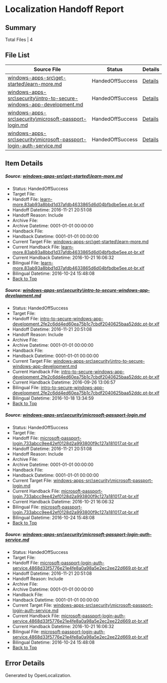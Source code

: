 # <a name='report-top'></a> Localization Handoff Report

## Summary
 Total Files | 4

## File List
 Source File | Status | Details 
 ----------- | ------ | ------- 
 [windows-apps-src\get-started\learn-more.md](https://cpubwin.visualstudio.com/windows-uwp/_git/windows-uwp/commit/ec316d08bffc6b9c5829f831b66c8a5e4dabb86f?path=windows-apps-src%2Fget-started%2Flearn-more.md&_a=contents) | HandedOffSuccess | [Details](#90c7fe1a31586f5aa39e61b584a258b1bbed3a503987)
 [windows-apps-src\security\intro-to-secure-windows-app-development.md](https://cpubwin.visualstudio.com/windows-uwp/_git/windows-uwp/commit/a70a59283fe664bef9ddab56df57a9fc46c91033?path=windows-apps-src%2Fsecurity%2Fintro-to-secure-windows-app-development.md&_a=contents) | HandedOffSuccess | [Details](#2ac9edf074ceb91d5cfea17228f0a39fef200b745604)
 [windows-apps-src\security\microsoft-passport-login.md](https://cpubwin.visualstudio.com/windows-uwp/_git/windows-uwp/commit/a70a59283fe664bef9ddab56df57a9fc46c91033?path=windows-apps-src%2Fsecurity%2Fmicrosoft-passport-login.md&_a=contents) | HandedOffSuccess | [Details](#04311e9c3242bdaf6588c8102a06ae658e6637e25607)
 [windows-apps-src\security\microsoft-passport-login-auth-service.md](https://cpubwin.visualstudio.com/windows-uwp/_git/windows-uwp/commit/a70a59283fe664bef9ddab56df57a9fc46c91033?path=windows-apps-src%2Fsecurity%2Fmicrosoft-passport-login-auth-service.md&_a=contents) | HandedOffSuccess | [Details](#d02c2029121927192430ce030684200de16564185606)

## Item Details
##### <a name='90c7fe1a31586f5aa39e61b584a258b1bbed3a503987'></a> Source: [windows-apps-src\get-started\learn-more.md](https://cpubwin.visualstudio.com/windows-uwp/_git/windows-uwp/commit/ec316d08bffc6b9c5829f831b66c8a5e4dabb86f?path=windows-apps-src%2Fget-started%2Flearn-more.md&_a=contents)
* Status: HandedOffSuccess
* Target File: 
* Handoff File: [learn-more.83ab93a8bbd1d37afdb4633865d6d04bfbdbe5ee.pt-br.xlf](https://cpubwin.visualstudio.com/windows-uwp/_git/WDCLib.handoff/commit/725465e72bdc8b07ab61534398dcf8e0469c1267?path=ol-handoff%2Fcpubwin%2Fwindows-uwp.pt-br%2Fmaster%2Flearn-more.83ab93a8bbd1d37afdb4633865d6d04bfbdbe5ee.pt-br.xlf&_a=contents)
* Handoff Datetime: 2016-11-21 20:51:08
* Handoff Reason: Include
* Archive File: 
* Archive Datetime: 0001-01-01 00:00:00
* Handback File: 
* Handback Datetime: 0001-01-01 00:00:00
* Current Target File: [windows-apps-src\get-started\learn-more.md](https://cpubwin.visualstudio.com/windows-uwp/_git/windows-uwp.pt-br/commit/3dd81a5f0104a6d0309a18f3f936e65f369d2dc5?path=windows-apps-src%2Fget-started%2Flearn-more.md&_a=contents)
* Current Handback File: [learn-more.83ab93a8bbd1d37afdb4633865d6d04bfbdbe5ee.pt-br.xlf](https://cpubwin.visualstudio.com/windows-uwp/_git/WDCLib.handback/commit/9c7d16b855d2ba637939395bb4d8f4831e154c6c?path=ol-handback%2FMicrosoft%2Fwindows-apps.pt-br%2Fmaster%2Flearn-more.83ab93a8bbd1d37afdb4633865d6d04bfbdbe5ee.pt-br.xlf&_a=contents)
* Current Handback Datetime: 2016-10-21 16:06:32
* Bilingual File: [learn-more.83ab93a8bbd1d37afdb4633865d6d04bfbdbe5ee.pt-br.xlf](https://cpubwin.visualstudio.com/windows-uwp/_git/WDCLib.handback/commit/9c7d16b855d2ba637939395bb4d8f4831e154c6c?path=ol-handback%2FMicrosoft%2Fwindows-apps.pt-br%2Fmaster%2Flearn-more.83ab93a8bbd1d37afdb4633865d6d04bfbdbe5ee.pt-br.xlf&_a=contents)
* Bilingual Datetime: 2016-10-24 15:48:08
* [Back to Top](#report-top)

##### <a name='2ac9edf074ceb91d5cfea17228f0a39fef200b745604'></a> Source: [windows-apps-src\security\intro-to-secure-windows-app-development.md](https://cpubwin.visualstudio.com/windows-uwp/_git/windows-uwp/commit/a70a59283fe664bef9ddab56df57a9fc46c91033?path=windows-apps-src%2Fsecurity%2Fintro-to-secure-windows-app-development.md&_a=contents)
* Status: HandedOffSuccess
* Target File: 
* Handoff File: [intro-to-secure-windows-app-development.2fe2c6dd4ed60ea75b1c7cbdf2040625baa52ddc.pt-br.xlf](https://cpubwin.visualstudio.com/windows-uwp/_git/WDCLib.handoff/commit/725465e72bdc8b07ab61534398dcf8e0469c1267?path=ol-handoff%2Fcpubwin%2Fwindows-uwp.pt-br%2Fmaster%2Fintro-to-secure-windows-app-development.2fe2c6dd4ed60ea75b1c7cbdf2040625baa52ddc.pt-br.xlf&_a=contents)
* Handoff Datetime: 2016-11-21 20:51:08
* Handoff Reason: Include
* Archive File: 
* Archive Datetime: 0001-01-01 00:00:00
* Handback File: 
* Handback Datetime: 0001-01-01 00:00:00
* Current Target File: [windows-apps-src\security\intro-to-secure-windows-app-development.md](https://cpubwin.visualstudio.com/windows-uwp/_git/windows-uwp.pt-br/commit/da847d9f01be8c370dadd800e79547dd0aa8d69c?path=windows-apps-src%2Fsecurity%2Fintro-to-secure-windows-app-development.md&_a=contents)
* Current Handback File: [intro-to-secure-windows-app-development.2fe2c6dd4ed60ea75b1c7cbdf2040625baa52ddc.pt-br.xlf](https://cpubwin.visualstudio.com/windows-uwp/_git/WDCLib.handback/commit/f746c38807f4e1eb3bfb83788bd10fc782c3108f?path=ol-handback%2FMicrosoft%2Fwindows-apps.pt-br%2Fmaster%2Fintro-to-secure-windows-app-development.2fe2c6dd4ed60ea75b1c7cbdf2040625baa52ddc.pt-br.xlf&_a=contents)
* Current Handback Datetime: 2016-09-26 13:06:57
* Bilingual File: [intro-to-secure-windows-app-development.2fe2c6dd4ed60ea75b1c7cbdf2040625baa52ddc.pt-br.xlf](https://cpubwin.visualstudio.com/windows-uwp/_git/WDCLib.handback/commit/f746c38807f4e1eb3bfb83788bd10fc782c3108f?path=ol-handback%2FMicrosoft%2Fwindows-apps.pt-br%2Fmaster%2Fintro-to-secure-windows-app-development.2fe2c6dd4ed60ea75b1c7cbdf2040625baa52ddc.pt-br.xlf&_a=contents)
* Bilingual Datetime: 2016-10-18 13:34:59
* [Back to Top](#report-top)

##### <a name='04311e9c3242bdaf6588c8102a06ae658e6637e25607'></a> Source: [windows-apps-src\security\microsoft-passport-login.md](https://cpubwin.visualstudio.com/windows-uwp/_git/windows-uwp/commit/a70a59283fe664bef9ddab56df57a9fc46c91033?path=windows-apps-src%2Fsecurity%2Fmicrosoft-passport-login.md&_a=contents)
* Status: HandedOffSuccess
* Target File: 
* Handoff File: [microsoft-passport-login.733abcc9ee42ef0128d2a993800f9c127a181017.pt-br.xlf](https://cpubwin.visualstudio.com/windows-uwp/_git/WDCLib.handoff/commit/725465e72bdc8b07ab61534398dcf8e0469c1267?path=ol-handoff%2Fcpubwin%2Fwindows-uwp.pt-br%2Fmaster%2Fmicrosoft-passport-login.733abcc9ee42ef0128d2a993800f9c127a181017.pt-br.xlf&_a=contents)
* Handoff Datetime: 2016-11-21 20:51:08
* Handoff Reason: Include
* Archive File: 
* Archive Datetime: 0001-01-01 00:00:00
* Handback File: 
* Handback Datetime: 0001-01-01 00:00:00
* Current Target File: [windows-apps-src\security\microsoft-passport-login.md](https://cpubwin.visualstudio.com/windows-uwp/_git/windows-uwp.pt-br/commit/3dd81a5f0104a6d0309a18f3f936e65f369d2dc5?path=windows-apps-src%2Fsecurity%2Fmicrosoft-passport-login.md&_a=contents)
* Current Handback File: [microsoft-passport-login.733abcc9ee42ef0128d2a993800f9c127a181017.pt-br.xlf](https://cpubwin.visualstudio.com/windows-uwp/_git/WDCLib.handback/commit/9c7d16b855d2ba637939395bb4d8f4831e154c6c?path=ol-handback%2FMicrosoft%2Fwindows-apps.pt-br%2Fmaster%2Fmicrosoft-passport-login.733abcc9ee42ef0128d2a993800f9c127a181017.pt-br.xlf&_a=contents)
* Current Handback Datetime: 2016-10-21 16:06:32
* Bilingual File: [microsoft-passport-login.733abcc9ee42ef0128d2a993800f9c127a181017.pt-br.xlf](https://cpubwin.visualstudio.com/windows-uwp/_git/WDCLib.handback/commit/9c7d16b855d2ba637939395bb4d8f4831e154c6c?path=ol-handback%2FMicrosoft%2Fwindows-apps.pt-br%2Fmaster%2Fmicrosoft-passport-login.733abcc9ee42ef0128d2a993800f9c127a181017.pt-br.xlf&_a=contents)
* Bilingual Datetime: 2016-10-24 15:48:08
* [Back to Top](#report-top)

##### <a name='d02c2029121927192430ce030684200de16564185606'></a> Source: [windows-apps-src\security\microsoft-passport-login-auth-service.md](https://cpubwin.visualstudio.com/windows-uwp/_git/windows-uwp/commit/a70a59283fe664bef9ddab56df57a9fc46c91033?path=windows-apps-src%2Fsecurity%2Fmicrosoft-passport-login-auth-service.md&_a=contents)
* Status: HandedOffSuccess
* Target File: 
* Handoff File: [microsoft-passport-login-auth-service.4868d33f5776e21e4fe8a0a98a5e2ec2ee22d669.pt-br.xlf](https://cpubwin.visualstudio.com/windows-uwp/_git/WDCLib.handoff/commit/725465e72bdc8b07ab61534398dcf8e0469c1267?path=ol-handoff%2Fcpubwin%2Fwindows-uwp.pt-br%2Fmaster%2Fmicrosoft-passport-login-auth-service.4868d33f5776e21e4fe8a0a98a5e2ec2ee22d669.pt-br.xlf&_a=contents)
* Handoff Datetime: 2016-11-21 20:51:08
* Handoff Reason: Include
* Archive File: 
* Archive Datetime: 0001-01-01 00:00:00
* Handback File: 
* Handback Datetime: 0001-01-01 00:00:00
* Current Target File: [windows-apps-src\security\microsoft-passport-login-auth-service.md](https://cpubwin.visualstudio.com/windows-uwp/_git/windows-uwp.pt-br/commit/3dd81a5f0104a6d0309a18f3f936e65f369d2dc5?path=windows-apps-src%2Fsecurity%2Fmicrosoft-passport-login-auth-service.md&_a=contents)
* Current Handback File: [microsoft-passport-login-auth-service.4868d33f5776e21e4fe8a0a98a5e2ec2ee22d669.pt-br.xlf](https://cpubwin.visualstudio.com/windows-uwp/_git/WDCLib.handback/commit/9c7d16b855d2ba637939395bb4d8f4831e154c6c?path=ol-handback%2FMicrosoft%2Fwindows-apps.pt-br%2Fmaster%2Fmicrosoft-passport-login-auth-service.4868d33f5776e21e4fe8a0a98a5e2ec2ee22d669.pt-br.xlf&_a=contents)
* Current Handback Datetime: 2016-10-21 16:06:32
* Bilingual File: [microsoft-passport-login-auth-service.4868d33f5776e21e4fe8a0a98a5e2ec2ee22d669.pt-br.xlf](https://cpubwin.visualstudio.com/windows-uwp/_git/WDCLib.handback/commit/9c7d16b855d2ba637939395bb4d8f4831e154c6c?path=ol-handback%2FMicrosoft%2Fwindows-apps.pt-br%2Fmaster%2Fmicrosoft-passport-login-auth-service.4868d33f5776e21e4fe8a0a98a5e2ec2ee22d669.pt-br.xlf&_a=contents)
* Bilingual Datetime: 2016-10-24 15:48:08
* [Back to Top](#report-top)


## Error Details

Generated by OpenLocalization.
